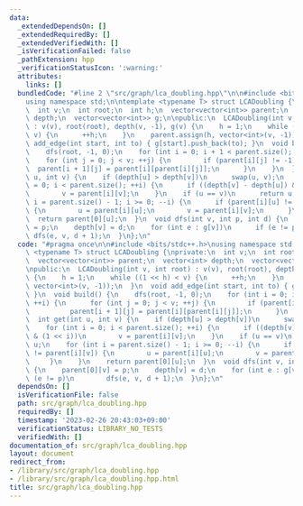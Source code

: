```yaml
---
data:
  _extendedDependsOn: []
  _extendedRequiredBy: []
  _extendedVerifiedWith: []
  _isVerificationFailed: false
  _pathExtension: hpp
  _verificationStatusIcon: ':warning:'
  attributes:
    links: []
  bundledCode: "#line 2 \"src/graph/lca_doubling.hpp\"\n\n#include <bits/stdc++.h>\n\
    using namespace std;\n\ntemplate <typename T> struct LCADoubling {\nprivate:\n\
    \  int v;\n  int root;\n  int h;\n  vector<vector<int>> parent;\n  vector<int>\
    \ depth;\n  vector<vector<int>> g;\n\npublic:\n  LCADoubling(int v, int root)\
    \ : v(v), root(root), depth(v, -1), g(v) {\n    h = 1;\n    while ((1 << h) <\
    \ v) {\n      ++h;\n    }\n    parent.assign(h, vector<int>(v, -1));\n  }\n  void\
    \ add_edge(int start, int to) { g[start].push_back(to); }\n  void build() {\n\
    \    dfs(root, -1, 0);\n    for (int i = 0; i + 1 < parent.size(); ++i) {\n  \
    \    for (int j = 0; j < v; ++j) {\n        if (parent[i][j] != -1)\n        \
    \  parent[i + 1][j] = parent[i][parent[i][j]];\n      }\n    }\n  }\n  int get(int\
    \ u, int v) {\n    if (depth[u] > depth[v])\n      swap(u, v);\n    for (int i\
    \ = 0; i < parent.size(); ++i) {\n      if ((depth[v] - depth[u]) & (1 << i))\n\
    \        v = parent[i][v];\n    }\n    if (u == v)\n      return u;\n    for (int\
    \ i = parent.size() - 1; i >= 0; --i) {\n      if (parent[i][u] != parent[i][v])\
    \ {\n        u = parent[i][u];\n        v = parent[i][v];\n      }\n    }\n  \
    \  return parent[0][u];\n  }\n  void dfs(int v, int p, int d) {\n    parent[0][v]\
    \ = p;\n    depth[v] = d;\n    for (int e : g[v])\n      if (e != p)\n       \
    \ dfs(e, v, d + 1);\n  }\n};\n"
  code: "#pragma once\n\n#include <bits/stdc++.h>\nusing namespace std;\n\ntemplate\
    \ <typename T> struct LCADoubling {\nprivate:\n  int v;\n  int root;\n  int h;\n\
    \  vector<vector<int>> parent;\n  vector<int> depth;\n  vector<vector<int>> g;\n\
    \npublic:\n  LCADoubling(int v, int root) : v(v), root(root), depth(v, -1), g(v)\
    \ {\n    h = 1;\n    while ((1 << h) < v) {\n      ++h;\n    }\n    parent.assign(h,\
    \ vector<int>(v, -1));\n  }\n  void add_edge(int start, int to) { g[start].push_back(to);\
    \ }\n  void build() {\n    dfs(root, -1, 0);\n    for (int i = 0; i + 1 < parent.size();\
    \ ++i) {\n      for (int j = 0; j < v; ++j) {\n        if (parent[i][j] != -1)\n\
    \          parent[i + 1][j] = parent[i][parent[i][j]];\n      }\n    }\n  }\n\
    \  int get(int u, int v) {\n    if (depth[u] > depth[v])\n      swap(u, v);\n\
    \    for (int i = 0; i < parent.size(); ++i) {\n      if ((depth[v] - depth[u])\
    \ & (1 << i))\n        v = parent[i][v];\n    }\n    if (u == v)\n      return\
    \ u;\n    for (int i = parent.size() - 1; i >= 0; --i) {\n      if (parent[i][u]\
    \ != parent[i][v]) {\n        u = parent[i][u];\n        v = parent[i][v];\n \
    \     }\n    }\n    return parent[0][u];\n  }\n  void dfs(int v, int p, int d)\
    \ {\n    parent[0][v] = p;\n    depth[v] = d;\n    for (int e : g[v])\n      if\
    \ (e != p)\n        dfs(e, v, d + 1);\n  }\n};\n"
  dependsOn: []
  isVerificationFile: false
  path: src/graph/lca_doubling.hpp
  requiredBy: []
  timestamp: '2023-02-26 20:43:03+09:00'
  verificationStatus: LIBRARY_NO_TESTS
  verifiedWith: []
documentation_of: src/graph/lca_doubling.hpp
layout: document
redirect_from:
- /library/src/graph/lca_doubling.hpp
- /library/src/graph/lca_doubling.hpp.html
title: src/graph/lca_doubling.hpp
---
```

